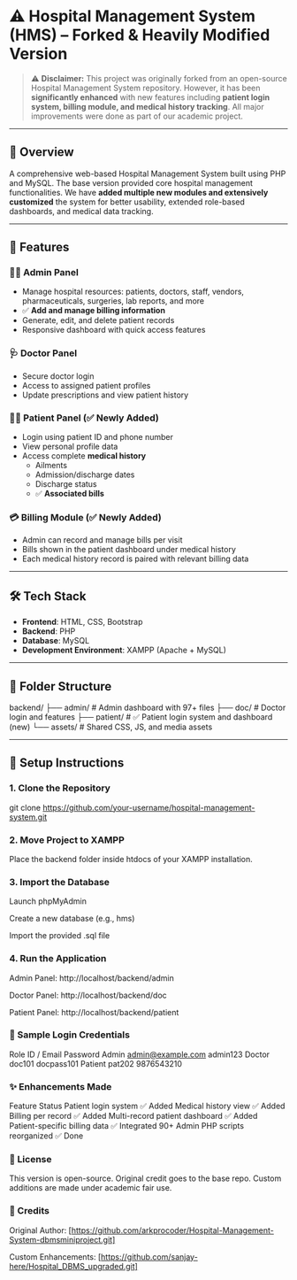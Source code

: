 # ⚠️ Hospital Management System (HMS) – Forked & Heavily Modified Version

> ⚠️ **Disclaimer:** This project was originally forked from an open-source Hospital Management System repository. However, it has been **significantly enhanced** with new features including **patient login system, billing module, and medical history tracking**. All major improvements were done as part of our academic project.

---

## 🏥 Overview

A comprehensive web-based Hospital Management System built using PHP and MySQL. The base version provided core hospital management functionalities. We have **added multiple new modules and extensively customized** the system for better usability, extended role-based dashboards, and medical data tracking.

---

## 🚀 Features

### 👨‍⚕️ Admin Panel
- Manage hospital resources: patients, doctors, staff, vendors, pharmaceuticals, surgeries, lab reports, and more
- ✅ **Add and manage billing information**
- Generate, edit, and delete patient records
- Responsive dashboard with quick access features

### 🩺 Doctor Panel
- Secure doctor login
- Access to assigned patient profiles
- Update prescriptions and view patient history

### 🧑‍💻 Patient Panel (**✅ Newly Added**)
- Login using patient ID and phone number
- View personal profile data
- Access complete **medical history**
  - Ailments
  - Admission/discharge dates
  - Discharge status
  - ✅ **Associated bills**

### 💳 Billing Module (**✅ Newly Added**)
- Admin can record and manage bills per visit
- Bills shown in the patient dashboard under medical history
- Each medical history record is paired with relevant billing data

---

## 🛠️ Tech Stack

- **Frontend**: HTML, CSS, Bootstrap
- **Backend**: PHP
- **Database**: MySQL
- **Development Environment**: XAMPP (Apache + MySQL)

---

## 📁 Folder Structure

backend/
├── admin/ # Admin dashboard with 97+ files
├── doc/ # Doctor login and features
├── patient/ # ✅ Patient login system and dashboard (new)
└── assets/ # Shared CSS, JS, and media assets


---

## 🔧 Setup Instructions

### 1. Clone the Repository

git clone https://github.com/your-username/hospital-management-system.git


### 2. Move Project to XAMPP

Place the backend folder inside htdocs of your XAMPP installation.

### 3. Import the Database

Launch phpMyAdmin

Create a new database (e.g., hms)

Import the provided .sql file

### 4. Run the Application

Admin Panel: http://localhost/backend/admin

Doctor Panel: http://localhost/backend/doc

Patient Panel: http://localhost/backend/patient

### 🔐 Sample Login Credentials
Role	ID / Email	Password
Admin	admin@example.com	admin123
Doctor	doc101	docpass101
Patient	pat202	9876543210

### ✨ Enhancements Made
Feature	Status
Patient login system	✅ Added
Medical history view	✅ Added
Billing per record	✅ Added
Multi-record patient dashboard	✅ Added
Patient-specific billing data	✅ Integrated
90+ Admin PHP scripts reorganized	✅ Done


### 📄 License
This version is open-source. Original credit goes to the base repo. Custom additions are made under academic fair use.


### 🙌 Credits
Original Author: [https://github.com/arkprocoder/Hospital-Management-System-dbmsminiproject.git]

Custom Enhancements: [https://github.com/sanjay-here/Hospital_DBMS_upgraded.git]
